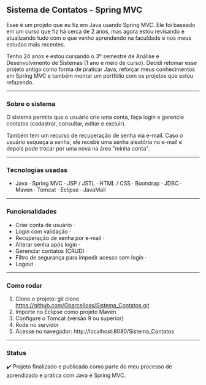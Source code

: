 ## Sistema de Contatos - Spring MVC

Esse é um projeto que eu fiz em Java usando Spring MVC. Ele foi baseado em um curso que fiz há cerca de 2 anos, mas agora estou revisando e atualizando tudo com o que venho aprendendo na faculdade e nos meus estudos mais recentes.

Tenho 24 anos e estou cursando o 3º semestre de Análise e Desenvolvimento de Sistemas (1 ano e meio de curso). Decidi retomar esse projeto antigo como forma de praticar Java, reforçar meus conhecimentos em Spring MVC e também montar um portfólio com os projetos que estou refazendo.

---

### Sobre o sistema

O sistema permite que o usuário crie uma conta, faça login e gerencie contatos (cadastrar, consultar, editar e excluir).

Também tem um recurso de recuperação de senha via e-mail. Caso o usuário esqueça a senha, ele recebe uma senha aleatória no e-mail e depois pode trocar por uma nova na área "minha conta".

---

### Tecnologias usadas

- Java · Spring MVC · JSP / JSTL · HTML / CSS · Bootstrap · JDBC · Maven · Tomcat · Eclipse · JavaMail

---

### Funcionalidades

- Criar conta de usuário ·  
- Login com validação ·  
- Recuperação de senha por e-mail ·  
- Alterar senha após login ·  
- Gerenciar contatos (CRUD) ·  
- Filtro de segurança para impedir acesso sem login ·  
- Logout ·  

---

### Como rodar

1. Clone o projeto: git clone https://github.com/Gbarcelloss/Sistema_Contatos.git
2. Importe no Eclipse como projeto Maven  
3. Configure o Tomcat (versão 9 ou superior)  
4. Rode no servidor  
5. Acesse no navegador: http://localhost:8080/Sistema_Contatos

---

### Status

✔️ Projeto finalizado e publicado como parte do meu processo de aprendizado e prática com Java e Spring MVC.



